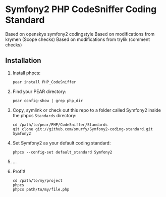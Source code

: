 Symfony2 PHP CodeSniffer Coding Standard
========================================

Based on openskys symfony2 codingstyle
Based on modifications from krymen (Scope checks)
Based on modifications from trylik (comment checks)

Installation
------------

1. Install phpcs:

       pear install PHP_CodeSniffer

2. Find your PEAR directory:

       pear config-show | grep php_dir

3. Copy, symlink or check out this repo to a folder called Symfony2 inside the
   phpcs `Standards` directory:

       cd /path/to/pear/PHP/CodeSniffer/Standards
       git clone git://github.com/smurfy/Symfony2-coding-standard.git Symfony2

4. Set Symfony2 as your default coding standard:

       phpcs --config-set default_standard Symfony2

5. ...

6. Profit!

       cd /path/to/my/project
       phpcs
       phpcs path/to/my/file.php
